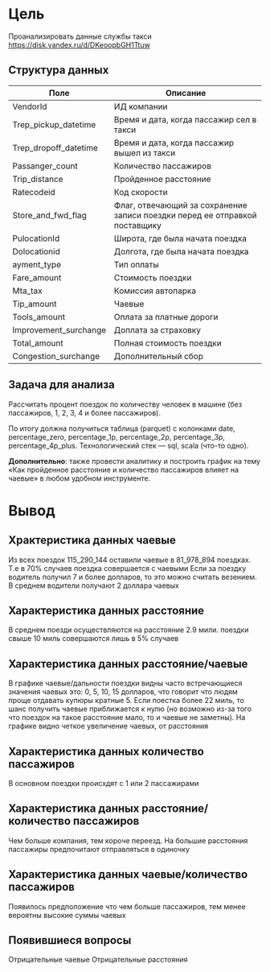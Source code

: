 # Цель
Проанализировать данные службы такси
https://disk.yandex.ru/d/DKeoopbGH1Ttuw

## Структура данных

|Поле|Описание|
|----|--------|
|VendorId|ИД компании|
|Trep_pickup_datetime|Время и дата, когда пассажир сел в такси|
|Trep_dropoff_datetime|Время и дата, когда пассажир вышел из такси|
|Passanger_count|Количество пассажиров|
|Trip_distance|Пройденное расстояние|
|Ratecodeid|Код скорости|
|Store_and_fwd_flag|Флаг, отвечающий за сохранение записи поездки перед ее отправкой поставщику|
|PulocationId|Широта, где была начата поездка|
|Dolocationid|Долгота, где была начата поездка|
|ayment_type|Тип оплаты|
|Fare_amount|Стоимость поездки|
|Mta_tax|Комиссия автопарка|
|Tip_amount|Чаевые|
|Tools_amount|Оплата за платные дороги|
|Improvement_surchange|Доплата за страховку|
|Total_amount|Полная стоимость поездки|
|Congestion_surchange|Дополнительный сбор|

## Задача для анализа
Рассчитать процент поездок по количеству человек в машине (без пассажиров, 1, 2, 3, 4 и более пассажиров). 

По итогу должна получиться таблица (parquet) с колонками date, percentage_zero, percentage_1p, percentage_2p, percentage_3p, percentage_4p_plus. Технологический стек — sql, scala (что-то одно). 

**Дополнительно**: также провести аналитику и построить график на тему «Как пройденное расстояние и количество пассажиров влияет на чаевые» в любом удобном инструменте.

# Вывод
## Храктеристика данных чаевые
Из всех поездок 115_290_144 оставили чаевые в 81_978_894 поездках. Т.е в 70% случаев поездка совершается с чаевыми Если за поездку водитель получил 7 и более долларов, то это можно считать везением. В среднем водители получают 2 доллара чаевых

## Характеристика данных расстояние
В среднем поезди осуществляются на расстояние 2.9 мили. поездки свыше 10 миль совершаются лишь в 5% случаев

## Характеристика данных расстояние/чаевые
В графике чаевые/дальности поездки видны часто встречающиеся значения чаевых это: 0, 5, 10, 15 долларов, что говорит что людям проще отдавать купюры кратные 5. Если поестка более 22 миль, то шанс получить чаевые приближается к нулю (но возможно из-за того что поездок на такое расстояние мало, то и чаевые не заметны). На графике видно четкое увеличение чаевых, от расстояния

## Характеристика данных количество пассажиров
В основном поездки происхдят с 1 или 2 пассажирами

## Характеристика данных расстояние/количество пассажиров
Чем больше компания, тем короче переезд. На большие расстояния пассажиры предпочитают отправляться в одиночку

## Характеристика данных чаевые/количество пассажиров
Появилось предположение что чем больше пассажиров, тем менее вероятны высокие суммы чаевых

## Появившиеся вопросы
Отрицательные чаевые Отрицательные расстояния
